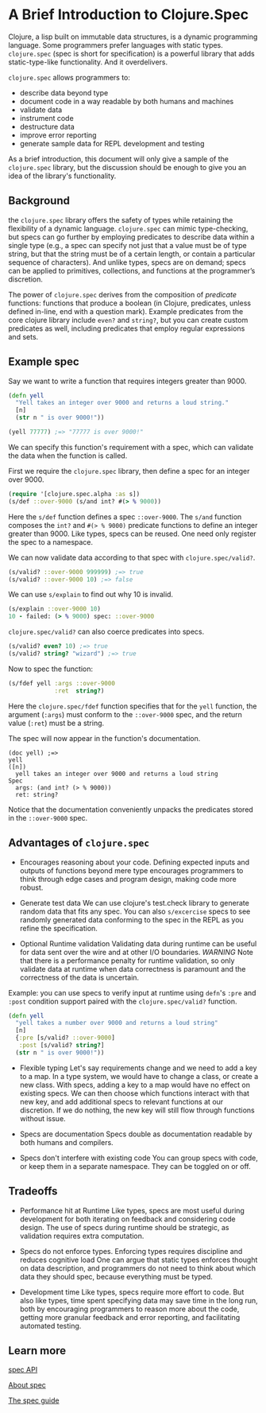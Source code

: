 # A Brief Introduction to Clojure.Spec

Clojure, a lisp built on immutable data structures, is a dynamic programming language. Some programmers prefer languages with static types. `clojure.spec` (spec is short for specification) is a powerful library that adds static-type-like functionality. And it overdelivers.

`clojure.spec` allows programmers to:

- describe data beyond type
- document code in a way readable by both humans and machines
- validate data
- instrument code
- destructure data
- improve error reporting
- generate sample data for REPL development and testing

As a brief introduction, this document will only give a sample of the `clojure.spec` library, but the discussion should be enough to give you an idea of the library's functionality.

## Background

the `clojure.spec` library offers the safety of types while retaining the flexibility of a dynamic language. `clojure.spec` can mimic type-checking, but specs can go further by employing predicates to describe data within a single type (e.g., a spec can specify not just that a value must be of type string, but that the string must be of a certain length, or contain a particular sequence of characters). And unlike types, specs are on demand; specs can be applied to primitives, collections, and functions at the programmer’s discretion.

The power of `clojure.spec` derives from the composition of *predicate* functions: functions that produce a boolean (in Clojure, predicates, unless defined in-line, end with a question mark). Example predicates from the core clojure library include `even?` and `string?`, but you can create custom predicates as well, including predicates that employ regular expressions and sets.


## Example spec
Say we want to write a function that requires integers greater than 9000. 

```clojure
(defn yell 
  "Yell takes an integer over 9000 and returns a loud string."
  [n]
  (str n " is over 9000!"))

(yell 77777) ;=> "77777 is over 9000!"
```

We can specify this function's requirement with a spec, which can validate the data when the function is called.

First we require the `clojure.spec` library, then define a spec for an integer over 9000.

```clojure 
(require '[clojure.spec.alpha :as s])
(s/def ::over-9000 (s/and int? #(> % 9000))
```

Here the `s/def` function defines a spec `::over-9000`. The `s/and` function composes the `int?` and `#(> % 9000)` predicate functions to define an integer greater than 9000. Like types, specs can be reused. One need only register the spec to a namespace.

We can now validate data according to that spec with `clojure.spec/valid?`.

```clojure
(s/valid? ::over-9000 999999) ;=> true
(s/valid? ::over-9000 10) ;=> false
```
We can use `s/explain` to find out why 10 is invalid.

```clojure
(s/explain ::over-9000 10)
10 - failed: (> % 9000) spec: ::over-9000
```

`clojure.spec/valid?` can also coerce predicates into specs.

```clojure
(s/valid? even? 10) ;=> true
(s/valid? string? "wizard") ;=> true
```

Now to spec the function:

```clojure
(s/fdef yell :args ::over-9000
             :ret  string?)
```

Here the `clojure.spec/fdef` function specifies that for the `yell` function, the argument (`:args`) must conform to the `::over-9000` spec, and the return value (`:ret`) must be a string.

The spec will now appear in the function's documentation.

```
(doc yell) ;=>
yell
([n])
  yell takes an integer over 9000 and returns a loud string
Spec
  args: (and int? (> % 9000))
  ret: string?
```

Notice that the documentation conveniently unpacks the predicates stored in the `::over-9000` spec.


## Advantages of `clojure.spec`

- Encourages reasoning about your code.
Defining expected inputs and outputs of functions beyond mere type encourages programmers to think through edge cases and program design, making code more robust.

- Generate test data
We can use clojure's test.check library to generate random data that fits any spec. You can also `s/excercise` specs to see randomly generated data conforming to the spec in the REPL as you refine the specification.

- Optional Runtime validation
Validating data during runtime can be useful for data sent over the wire and at other I/O boundaries. *WARNING* Note that there is a performance penalty for runtime validation, so only validate data at runtime when data correctness is paramount and the correctness of the data is uncertain.

Example: you can use specs to verify input at runtime using `defn`'s `:pre` and `:post` condition support paired with the `clojure.spec/valid?` function.

```clojure
(defn yell
  "yell takes a number over 9000 and returns a loud string"
  [n]
  {:pre [s/valid? ::over-9000]
   :post [s/valid? string?]
  (str n " is over 9000!"))
```

- Flexible typing
Let's say requirements change and we need to add a key to a map. In a type system, we would have to change a class, or create a new class. With specs, adding a key to a map would have no effect on existing specs. We can then choose which functions interact with that new key, and add additional specs to relevant functions at our discretion. If we do nothing, the new key will still flow through functions without issue.

- Specs are documentation
Specs double as documentation readable by both humans and compilers.

- Specs don't interfere with existing code
You can group specs with code, or keep them in a separate namespace. They can be toggled on or off.

## Tradeoffs

- Performance hit at Runtime
Like types, specs are most useful during development for both iterating on  feedback and considering code design. The use of specs during runtime should be strategic, as validation requires extra computation. 

- Specs do not enforce types. Enforcing types requires discipline and reduces cognitive load
One can argue that static types enforces thought on data description, and programmers do not need to think about which data they should spec, because everything must be typed.

- Development time
Like types, specs require more effort to code. But also like types, time spent specifying data may save time in the long run, both by encouraging programmers to reason more about the code, getting more granular feedback and error reporting, and facilitating automated testing.


## Learn more

[spec API](https://clojure.github.io/spec.alpha/clojure.spec.alpha-api.html#clojure.spec.alpha)

[About spec](https://clojure.org/about/spec)

[The spec guide](https://clojure.org/guides/spec)